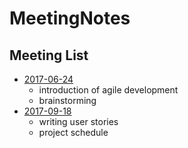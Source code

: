 # MeetingNotes

## Meeting List

- [2017-06-24](https://github.com/nckucsiewv/MeetingNotes/blob/master/2017-06-24.md)
  - introduction of agile development
  - brainstorming
- [2017-09-18](https://github.com/nckucsiewv/MeetingNotes/blob/master/2017-09-18.md)
  - writing user stories
  - project schedule
